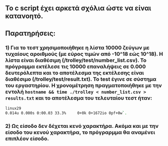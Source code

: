## Το c script έχει αρκετά σχόλια ώστε να είναι κατανοητό.
## Παρατηρήσεις:
### 1) Για το τεστ χρησιμοποιήθηκε η λίστα 10000 ζεύγων με τυχαίους αροιθμούς (με εύρος τιμών από -10^18 εώς 10^18). Η λίστα είναι διαθέσιμη (/trolley/test/number_list.csv). Το πρόγραμμα εκτέλεσε τις 10000 επαναλήψεις σε 0.000 δευτερόλεπτα και το αποτέλεσμα της εκτέλεσης είναι διαθέσιμο (/trolley/test/result.txt). Το test έγινε σε σύστημα του εργαστηρίου. Η χρονομέτρηση πραγματοποιήθηκε με την εντολή `hostname && time ./trolley < number_list.csv > results.txt` και το αποτέλεσμα του τελευταίου τεστ ήταν:
```sh
linux29
0.014u 0.000s 0:00.03 33.3%     0+0k 0+1672io 0pf+0w`.
```
### 2) Ως είσοδο δεν δέχεται κενό χαρακτήρα. Ακόμα και με την είσοδο του κενού χαρακτήρα, το πρόγραρμμα θα αναμένει επιπλέον είσοδο.
